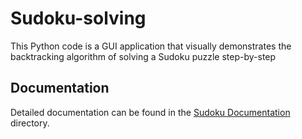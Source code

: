 # Sudoku-solving
This Python code is a GUI application that visually demonstrates the backtracking algorithm of solving a Sudoku puzzle step-by-step
## Documentation
Detailed documentation can be found in the [Sudoku Documentation](Sudoku_Doc.docx) directory.
